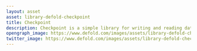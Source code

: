 ```yaml
---
layout: asset
asset: library-defold-checkpoint
title: Checkpoint
description: Checkpoint is a simple library for writing and reading data to and from files in a Defold game engine project.
opengraph_image: https://www.defold.com/images/assets/library-defold-checkpoint.png
twitter_image: https://www.defold.com/images/assets/library-defold-checkpoint.png
---
```

